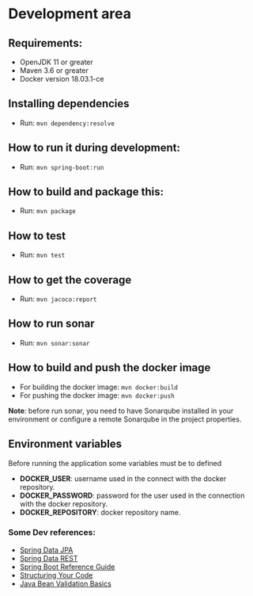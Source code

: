 # Development area

## Requirements:
* OpenJDK 11 or greater
* Maven 3.6 or greater
* Docker version 18.03.1-ce

## Installing dependencies
* Run: `mvn dependency:resolve`

## How to run it during development:
* Run: `mvn spring-boot:run`

## How to build and package this:
* Run: `mvn package`

## How to test
* Run: `mvn test`

## How to get the coverage
* Run: `mvn jacoco:report`

## How to run sonar
* Run: `mvn sonar:sonar`

## How to build and push the docker image
* For building the docker image: `mvn docker:build`
* For pushing the docker image: `mvn docker:push`

**Note**: before run sonar, you need to have Sonarqube installed in your environment or configure a remote Sonarqube in the project properties.

## Environment variables

Before running the application some variables must be to defined

* **DOCKER_USER**: username used in the connect with the docker repository.
* **DOCKER_PASSWORD**: password for the user used in the connection with the docker repository.
* **DOCKER_REPOSITORY**: docker repository name.

### Some Dev references:

* [Spring Data JPA](https://docs.spring.io/spring-data/jpa/docs/current/reference/html/)
* [Spring Data REST](https://docs.spring.io/spring-data/rest/docs/current/reference/html/)
* [Spring Boot Reference Guide](https://docs.spring.io/spring-boot/docs/current/reference/html/)
* [Structuring Your Code](https://docs.spring.io/spring-boot/docs/current/reference/html/using-boot-structuring-your-code.html)
* [Java Bean Validation Basics](https://www.baeldung.com/javax-validation)